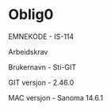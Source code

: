 # Oblig0
EMNEKODE - IS-114

Arbeidskrav

Brukernavn - Sti-GIT

GIT versjon - 2.46.0

MAC versjon - Sanoma 14.6.1

